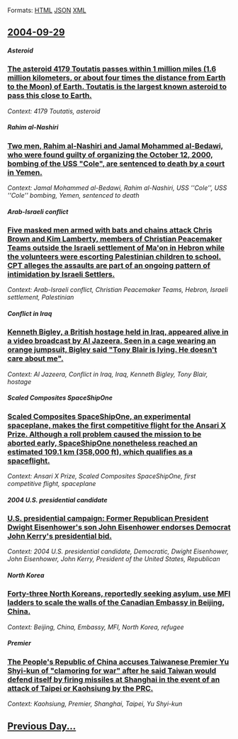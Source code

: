 
Formats: [HTML](2004/09/29/index.html)  [JSON](2004/09/29/index.json)  [XML](2004/09/29/index.xml)  

## [2004-09-29](/news/2004/09/29/index.md)

##### Asteroid
### [ The asteroid 4179 Toutatis passes within 1 million miles (1.6 million kilometers, or about four times the distance from Earth to the Moon) of Earth. Toutatis is the largest known asteroid to pass this close to Earth. ](/news/2004/09/29/the-asteroid-4179-toutatis-passes-within-1-million-miles-1-6-million-kilometers-or-about-four-times-the-distance-from-earth-to-the-moon.md)
_Context: 4179 Toutatis, asteroid_

##### Rahim al-Nashiri
### [ Two men, Rahim al-Nashiri and Jamal Mohammed al-Bedawi, who were found guilty of organizing the October 12, 2000, bombing of the USS "Cole", are sentenced to death by a court in Yemen. ](/news/2004/09/29/two-men-rahim-al-nashiri-and-jamal-mohammed-al-bedawi-who-were-found-guilty-of-organizing-the-october-12-2000-bombing-of-the-uss-cole.md)
_Context: Jamal Mohammed al-Bedawi, Rahim al-Nashiri, USS ''Cole'', USS ''Cole'' bombing, Yemen, sentenced to death_

##### Arab-Israeli conflict
### [Five masked men armed with bats and chains attack Chris Brown and Kim Lamberty, members of Christian Peacemaker Teams outside the Israeli settlement of Ma'on in Hebron while the volunteers were escorting Palestinian children to school. CPT alleges the assaults are part of an ongoing pattern of intimidation by Israeli Settlers. ](/news/2004/09/29/five-masked-men-armed-with-bats-and-chains-attack-chris-brown-and-kim-lamberty-members-of-christian-peacemaker-teams-outside-the-israeli-se.md)
_Context: Arab-Israeli conflict, Christian Peacemaker Teams, Hebron, Israeli settlement, Palestinian_

##### Conflict in Iraq
### [ Kenneth Bigley, a British hostage held in Iraq, appeared alive in a video broadcast by Al Jazeera. Seen in a cage wearing an orange jumpsuit, Bigley said "Tony Blair is lying. He doesn't care about me". ](/news/2004/09/29/kenneth-bigley-a-british-hostage-held-in-iraq-appeared-alive-in-a-video-broadcast-by-al-jazeera-seen-in-a-cage-wearing-an-orange-jumpsui.md)
_Context: Al Jazeera, Conflict in Iraq, Iraq, Kenneth Bigley, Tony Blair, hostage_

##### Scaled Composites SpaceShipOne
### [ Scaled Composites SpaceShipOne, an experimental spaceplane, makes the first competitive flight for the Ansari X Prize. Although a roll problem caused the mission to be aborted early, SpaceShipOne nonetheless reached an estimated 109.1&nbsp;km (358,000&nbsp;ft), which qualifies as a spaceflight. ](/news/2004/09/29/scaled-composites-spaceshipone-an-experimental-spaceplane-makes-the-first-competitive-flight-for-the-ansari-x-prize-although-a-roll-prob.md)
_Context: Ansari X Prize, Scaled Composites SpaceShipOne, first competitive flight, spaceplane_

##### 2004 U.S. presidential candidate
### [ U.S. presidential campaign: Former Republican President Dwight Eisenhower's son John Eisenhower endorses Democrat John Kerry's presidential bid. ](/news/2004/09/29/u-s-presidential-campaign-former-republican-president-dwight-eisenhower-s-son-john-eisenhower-endorses-democrat-john-kerry-s-presidential.md)
_Context: 2004 U.S. presidential candidate, Democratic, Dwight Eisenhower, John Eisenhower, John Kerry, President of the United States, Republican_

##### North Korea
### [ Forty-three North Koreans, reportedly seeking asylum, use MFI ladders to scale the walls of the Canadian Embassy in Beijing, China. ](/news/2004/09/29/forty-three-north-koreans-reportedly-seeking-asylum-use-mfi-ladders-to-scale-the-walls-of-the-canadian-embassy-in-beijing-china.md)
_Context: Beijing, China, Embassy, MFI, North Korea, refugee_

##### Premier
### [ The People's Republic of China accuses Taiwanese Premier Yu Shyi-kun of "clamoring for war" after he said Taiwan would defend itself by firing missiles at Shanghai in the event of an attack of Taipei or Kaohsiung by the PRC. ](/news/2004/09/29/the-people-s-republic-of-china-accuses-taiwanese-premier-yu-shyi-kun-of-clamoring-for-war-after-he-said-taiwan-would-defend-itself-by-fir.md)
_Context: Kaohsiung, Premier, Shanghai, Taipei, Yu Shyi-kun_

## [Previous Day...](/news/2004/09/28/index.md)

